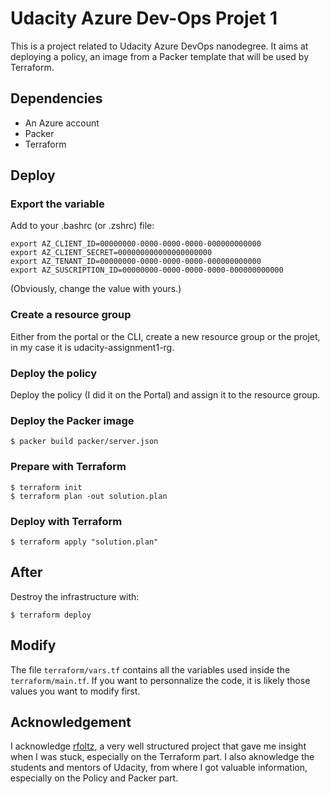 # Udacity Azure Dev-Ops Projet 1

This is a project related to Udacity Azure DevOps nanodegree.
It aims at deploying a policy, an image from a Packer template that will be used by Terraform.

## Dependencies

- An Azure account
- Packer
- Terraform

## Deploy

### Export the variable

Add to your .bashrc (or .zshrc) file:

```
export AZ_CLIENT_ID=00000000-0000-0000-0000-000000000000
export AZ_CLIENT_SECRET=000000000000000000000
export AZ_TENANT_ID=00000000-0000-0000-0000-000000000000
export AZ_SUSCRIPTION_ID=00000000-0000-0000-0000-000000000000
```

(Obviously, change the value with yours.)

### Create a resource group

Either from the portal or the CLI, create a new resource group or the projet, in my case it is udacity-assignment1-rg.

### Deploy the policy

Deploy the policy (I did it on the Portal) and assign it to the resource group.

### Deploy the Packer image

```
$ packer build packer/server.json
```

### Prepare with Terraform

```
$ terraform init
$ terraform plan -out solution.plan
```

### Deploy with Terraform

```
$ terraform apply "solution.plan"
```

## After

Destroy the infrastructure with:

```
$ terraform deploy
```

## Modify

The file `terraform/vars.tf` contains all the variables used inside the `terraform/main.tf`. If you want to personnalize the code, it is likely those values you want to modify first.

## Acknowledgement

I acknowledge [rfoltz](https://github.com/rfoltz/Udacity-DevOps-Project-1), a very well structured project that gave me insight when I was stuck, especially on the Terraform part.
I also aknowledge the students and mentors of Udacity, from where I got valuable information, especially on the Policy and Packer part.